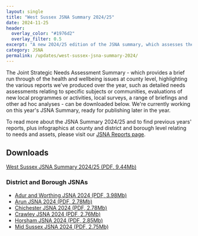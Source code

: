 ```yaml
---
layout: single
title: "West Sussex JSNA Summary 2024/25"
date: 2024-11-25
header: 
  overlay_color: "#1976d2"
  overlay_filter: 0.5
excerpt: "A new 2024/25 edition of the JSNA summary, which assesses the county's health and wellbeing needs, issues and assets."
category: JSNA
permalink: /updates/west-sussex-jsna-summary-2024/
---
```


The Joint Strategic Needs Assessment Summary - which provides a brief run through of the health and wellbeing issues at county level, highlighting the various reports we've produced over the year, such as detailed needs assessments relating to specific subjects or communities, evaluations of new local programmes or activities, local surveys, a range of briefings and other ad hoc analyses - can be downloaded below. We're currently working on this year's JSNA Summary, ready for publishing later in the year.

To read more about the JSNA Summary 2024/25 and to find previous years' reports, plus infographics at county and district and borough level relating to needs and assets, please visit our [JSNA Reports page](/reports/jsna-reports/).


## Downloads 

[West Sussex JSNA Summary 2024/25 (PDF, 9.44Mb)](/assets/pdf/WS_JSNA_Summary_2024_2025.pdf)

### District and Borough JSNAs
+ [Adur and Worthing JSNA 2024 (PDF, 3.98Mb)](/assets/pdf/Adur_and_Worthing_JSNA_2024.pdf)
+ [Arun JSNA 2024 (PDF, 2.78Mb)](/assets/pdf/Arun_JSNA_2024.pdf)
+ [Chichester JSNA 2024 (PDF, 2.78Mb)](/assets/pdf/Chichester_JSNA_2024.pdf)
+ [Crawley JSNA 2024 (PDF, 2.76Mb)](/assets/pdf/Crawley_JSNA_2024.pdf)
+ [Horsham JSNA 2024 (PDF, 2.85Mb)](/assets/pdf/Horsham_JSNA_2024.pdf)
+ [Mid Sussex JSNA 2024 (PDF, 2.75Mb)](/assets/pdf/Mid_Sussex_JSNA_2024.pdf)
